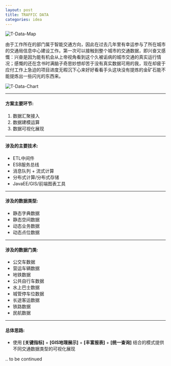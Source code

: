 ```yaml
---
layout: post
title: TRAFFIC DATA
categories: idea
---
```



![T-Data-Map](http://7xkj65.com1.z0.glb.clouddn.com/T-Data-Map)

由于工作所在的部门属于智能交通方向，因此在过去几年里有幸运参与了所在城市的交通局信息中心建设工作。第一次可以接触到整个城市的交通数据，即兴奋又感慨：兴奋是因为能有机会从上帝视角看到这个久被诟病的城市交通的真实运行情况；感慨的还在念书时满脑子奇思妙想却苦于没有真实数据可用的我，现在却疲于应付工作上急迫的项目进度无暇沉下心来好好看看手头这块没有提炼的金矿石能不能提炼出一些闪光的东西来。    

![T-Data-Chart](http://7xkj65.com1.z0.glb.clouddn.com/T-Data-Charts)

----

#### 方案主要环节:
1. 数据汇聚接入
2. 数据建模运算
3. 数据可视化展现

----

#### 涉及的主要技术:
+ ETL中间件
+ ESB服务总线
+ 消息队列 + 流式计算
+ 分布式计算/分布式存储
+ JavaEE/GIS/前端图表工具
    
----
    
#### 涉及的数据类型:
+ 静态字典数据
+ 静态空间数据
+ 动态业务数据
+ 动态点位数据
    
 ----
    
#### 涉及的数据门类:
+ 公交车数据
+ 营运车辆数据
+ 地铁数据
+ 公共自行车数据
+ 水上巴士数据
+ 城管停车位数据
+ 长途客运数据
+ 铁路数据
+ 民航数据
    
----    

#### 总体思路:

+ 使用 **[关键指标]** + 	**[GIS地理展示]** + 	**[丰富报表]** + 	**[统一查询]** 结合的模式提供不同交通数据类型的可视化展现   
    
.. to be continued
